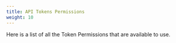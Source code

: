 ```yaml
---
title: API Tokens Permissions
weight: 10
---
```


Here is a list of all the Token Permissions that are available to use.
